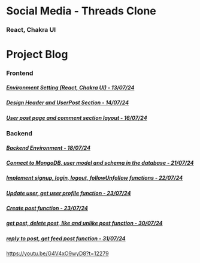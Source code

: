# Social Media - Threads Clone

### React, Chakra UI

# Project Blog

### Frontend

##### [Environment Setting (React, Chakra UI) - 13/07/24](https://blog.naver.com/detol3953/223511548120)

##### [Design Header and UserPost Section - 14/07/24](https://blog.naver.com/detol3953/223512420031)

##### [User post page and comment section layout - 16/07/24](https://blog.naver.com/detol3953/223515029846)

### Backend

##### [Backend Environment - 18/07/24](https://blog.naver.com/detol3953/223517584213)

##### [Connect to MongoDB, user model and schema in the database - 21/07/24](https://blog.naver.com/detol3953/223520485121)

##### [Implement signup, login, logout, followUnfollow functions - 22/07/24](https://blog.naver.com/detol3953/223521813746)

##### [Update user, get user profile function - 23/07/24](https://blog.naver.com/detol3953/223522991786)

##### [Create post function - 23/07/24](https://blog.naver.com/detol3953/223523191408)

##### [get post, delete post, like and unlike post function - 30/07/24](https://blog.naver.com/detol3953/223531207469)

##### [reply to post, get feed post function - 31/07/24](https://blog.naver.com/detol3953/223532159352)

https://youtu.be/G4V4xO9wyD8?t=12279
